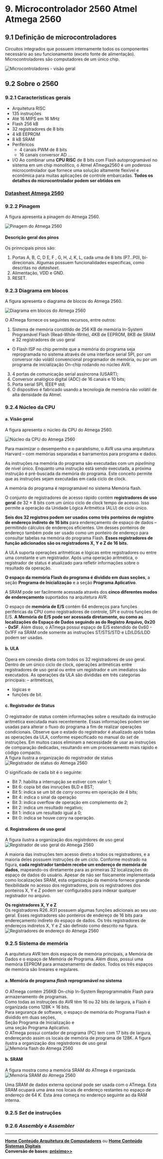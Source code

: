 # 9. Microcontrolador 2560 Atmel Atmega 2560

## 9.1 Definição de microcontroladores

Circuitos integrados que possuem internamente todos os componentes necessário ao seu funcionamento (exceto fonte de alimentação).  
Microcontroladores são computadores de um único chip.   

![Microcontroladores - visão geral](/arq_aulas/images/microcontrolador.jpg)

## 9.2 Sobre o 2560

### 9.2.1 Características gerais
- Arquitetura RISC
- 135 instruções
- Até 16 MIPS em 16 MHz
- Flash 256 kB
- 32 registradores de 8 bits
- 4 kB EEPROM
- 8 kB SRAM
- Periféricos
  - 4 canais PWM de 8 bits
  - 16 canais conversor AD
...
- I/O
Ao combinar uma **CPU RISC** de 8 bits com Flash autoprogramável no sistema em um chip monolítico, o Atmel 
ATmega2560 é um poderoso microcontrolador que fornece uma solução altamente flexível e econômica 
para muitas aplicações de controle embarcadas.
**Todos os detalhes do microcontrolador podem ser obtidos em**  

### **[Datasheet Atmega 2560](https://ww1.microchip.com/downloads/en/devicedoc/atmel-2549-8-bit-avr-microcontroller-atmega640-1280-1281-2560-2561_datasheet.pdf)**

### 9.2.2 Pinagem
A figura apresenta a pinagem do Atmega 2560.  

![Pinagem do Atmega 2560](/arq_aulas/images/atmegapinagem.jpg)

#### Descrição geral dos pinos
Os prinncipais pinos são:  
1. Portas A, B, C, D E, F , G, H, J, K, L, cada uma de 8 bits (P7...P0), bi-direcionais. Algumas possuem funcionalidades específicas, como descritas no *datasheet*.
2. Alimentação, VDD e GND.
3. RESET.

### 9.2.3 Diagrama em blocos
A figura apresenta o diagrama de blocos do Atmega 2560.

![Diagrama em blocos do Atmega 2560](/arq_aulas/images/atmegapinagem.jpg)

O ATmega fornece os seguintes recursos, entre outros:  
1. Sistema de memória constitído de 256 KB de memória In-System Programável Flash (Read-While-Write), 4KB de EEPROM, 8KB de SRAM e 32 registradores de uso geral
  - O Flash ISP no chip permite que a memória do programa seja reprogramada no sistema através de uma interface serial SPI, por um conversor não volátil convencional programador de memória, ou por um programa de inicialização On-chip rodando no núcleo AVR.
3. 4 portas de comunicação serial assíncrona (USART);
4. Conversor analógico digital (ADC) de 16 canais e 10 bits;
5. Porta serial SPI, IEEE® std;
6. O dispositivo é fabricado usando a tecnologia de memória não volátil de alta densidade da Atmel. 

### 9.2.4 Núcleo da CPU

#### a. Visão geral  
A figura apresenta o núcleo da CPU do Atmega 2560.

![Núcleo da CPU do Atmega 2560](/arq_aulas/images/atmegacpu.jpg)

Para maximizar o desempenho e o paralelismo, o AVR usa uma arquitetura Harvard – com memórias separadas
e barramentos para programa e dados.  

As instruções na memória do programa são executadas com um *pipelining* de nível único.
Enquanto uma instrução está sendo executada, a próxima instrução é pré-buscada da memória do programa. Este conceito
permite que as instruções sejam executadas em cada ciclo de clock. 

A memória do programa é reprogramável no sistema Memória flash.

O conjunto de registradores de acesso rápido contém **registradores de uso geral** de 32 × 8 bits com um único ciclo de clock
tempo de acesso. Isso permite a operação da Unidade Lógica Aritmética (ALU) de ciclo único. 

**Seis dos 32 registros podem ser usados como três ponteiros de registro de endereço indireto de 16 bits** para endereçamento de espaço de dados –
permitindo cálculos de endereços eficientes. Um desses ponteiros de endereço também pode ser usado como um ponteiro de endereço
para consultar tabelas na memória do programa Flash. **Esses registradores de função adicionados são os registradores X, Y e Z de 16 bits.**

A ULA suporta operações aritméticas e lógicas entre registradores ou entre uma constante e um registrador. Após uma operação aritmética, o registrador de status é atualizado para refletir informações sobre o resultado da operação.

**O espaço da memória Flash do programa é dividido em duas seções**, a seção **Programa de Inicialização** e a seção **Programa Aplicativo**. 

A SRAM pode ser facilmente acessada através dos **cinco diferentes modos de endereçamento** suportados na arquitetura AVR.

O espaço de **memória de E/S** contém 64 endereços para funções periféricas da CPU como registradores de controle, SPI e outros
funções de E/S. **A Memória de E/S pode ser acessada diretamente, ou como as localizações do Espaço de Dados seguindo as do Registro
Arquivo, 0x20 - 0x5F**. Além disso, o ATmega possui espaço de E/S estendido de 0x60 -
0x1FF na SRAM onde somente as instruções ST/STS/STD e LD/LDS/LDD podem ser usadas.

#### b. ULA  
Opera em conexão direta com todos os 32 registradores de uso geral.
Dentro de um único ciclo de clock, operações aritméticas entre registradores de uso geral ou entre um registrador e um
imediatos são executados. As operações da ULA são divididas em três categorias principais:
  – aritméticas, 
  - lógicas e 
  - funções de bit.  

#### c. Registrador de Status  
O registrador de status contém informações sobre o resultado da instrução aritmética executada mais recentemente. Essas
informações podem ser usadas para alterar o fluxo do programa a fim de realizar operações condicionais. Observe que o estado do registrador é atualizado após todas as operações da ULA, conforme especificado no manual do *set* de instruções. Em muitos casos eliminam a necessidade de usar as instruções de comparação dedicadas, resultando em um processamento mais rápido e código compacto.  
A figura ilustra a organização do registrador de status  
![Registrador de status do Atmega 2560](/arq_aulas/images/atmegaregistradorstatus.jpg)

O significado de cada bit é o seguinte:  
- Bit 7: habilita a interrupção se estiver com valor 1;
- Bit 6: copia bit das insruções BLD e BST;
- Bit 5: indica se um bit de *carry* ocorreu em operação de 4 bits;
- Bit 4: indica o sinal da operação
- Bit 3: indica overflow de operação em complemento de 2;
- Bit 2: indica um resultado negativo;
- Bit 1: indica um resultado igual a 0;
- Bit 0: indica se houve *carry* na operação.

#### d. Registradores de uso geral
A figura ilustra a organização dos registrdores de uso geral  
![Registrador de uso geral do Atmega 2560](/arq_aulas/images/atmegaregistradorgeral.jpg)

A maioria das instruções tem acesso direto a todos os registradores, e a maioria deles possuem instruções de um ciclo.
Conforme mostrado na figura, **cada registrador também recebe um endereço de memória de dados**, mapeando-os diretamente para as primeiras
32 localizações do espaço de dados do usuário. Apesar de não ser fisicamente implementada como localizações SRAM, esta organização da memória
fornece grande flexibilidade no acesso dos registradores, pois os registradores dos ponteiros X, Y e Z podem ser configurados para
indexar qualquer registrador no arquivo.

**Os registradores X, Y e Z**  
Os registradores R26..R31 possuem algumas funções adicionais ao seu uso geral. Esses registradores são ponteiros de endereço de 16 bits
para endereçamento indireto do espaço de dados. Os três registradores de endereços indiretos X, Y e Z são
definido como descrito na figura.  
![Registradores de endereço do Atmega 2560](/arq_aulas/images/atmegaregistradorendereco.jpg)

### 9.2.5 Sistema de memória 
A arquitetura AVR tem dois espaços de memória principais, a Memória de Dados e o espaço de Memória de Programa. Além disso, possui uma memória EEPROM para armazenamento de dados. Todos os três espaços de memória são lineares e regulares.

#### a. Memória de programa *flash* reprogramável no sistema  
O ATmega contém 256KB On-chip In-System Reprogrammable Flash para armazenamento de programas.  
Como todas as instruções do AVR têm 16 ou 32 bits de largura, a Flash é organizada como 128K × 16 bits.  
Para segurança de software, o espaço de memória do Programa Flash é dividido em duas seções,  
Seção Programa de Inicialização e   
uma seção Programa Aplicativo.  
O ATmega possui contador de programa (PC) tem  com 17 bits de largura, endereçando assim os locais de memória de programa de 128K.
A figura ilustra a organização dos registrdores de uso geral  
![Memória *flash* do Atmega 2560](/arq_aulas/images/atmegaflash.jpg)

#### b. SRAM  
A figura mostra como a memória SRAM do ATmega é organizada.
![Memória SRAM do Atmega 2560](/arq_aulas/images/atmegasram.jpg)

Uma SRAM de dados externa opcional pode ser usada com o ATmega. Esta SRAM ocupará
uma área nos locais de endereço restantes no espaço de endereço de 64 K. Esta área começa no endereço seguinte ao da
RAM interna.


### 9.2.5 *Set* de instruções

### 9.2.6 *Assembly* e *Assembler*

___
**[Home Conteúdo Arquitetura de Computadores](https://github.com/claytonjasilva/claytonjasilva.github.io/blob/main/arq_aulas.md)**  ou 
**[Home Conteúdo Sistemas Digitais](https://github.com/claytonjasilva/claytonjasilva.github.io/blob/main/sisdig_aulas.md)**   
**Conversão de bases: [próximo>>](dimensoesUnidadesAritmeticaComputacional2.md)** 


